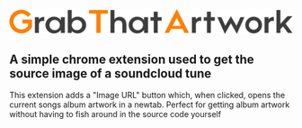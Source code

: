 ![GTA Logo](logo.png "Grab That Artwork Logo")

## A simple chrome extension used to get the source image of a soundcloud tune

This extension adds a "Image URL" button which, when clicked, opens the current songs album artwork in a newtab. Perfect for getting album artwork without having to fish around in the source code yourself